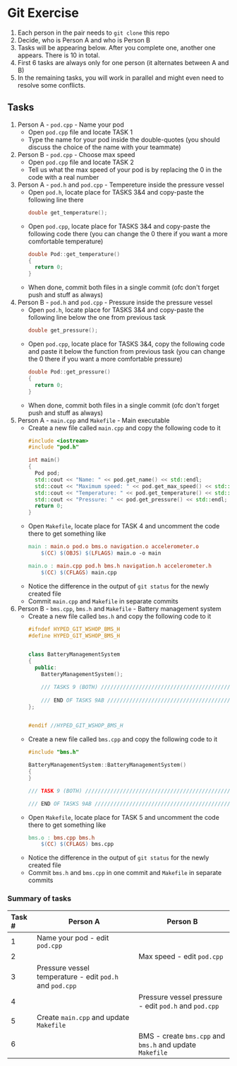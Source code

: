 # Git Exercise

1. Each person in the pair needs to `git clone` this repo
2. Decide, who is Person A and who is Person B
3. Tasks will be appearing below. After you complete one, another one appears. There is 10 in total.
4. First 6 tasks are always only for one person (it alternates between A and B)
5. In the remaining tasks, you will work in parallel and might even need to resolve some conflicts.

## Tasks
1. Person A - `pod.cpp` - Name your pod
    * Open `pod.cpp` file and locate TASK 1
    * Type the name for your pod inside the double-quotes (you should discuss the choice of the name with your teammate)
2. Person B - `pod.cpp` - Choose max speed
    * Open `pod.cpp` file and locate TASK 2
    * Tell us what the max speed of your pod is by replacing the 0 in the code with a real number
3. Person A - `pod.h` and `pod.cpp` - Tempereture inside the pressure vessel
    * Open `pod.h`, locate place for TASKS 3&4 and copy-paste the following line there
        ```c++
        double get_temperature();
        ```
    * Open `pod.cpp`, locate place for TASKS 3&4 and copy-paste the following code there (you can change the 0 there if you want a more comfortable temperature)
        ```c++
        double Pod::get_temperature()
        {
          return 0;
        }
        ```
    * When done, commit both files in a single commit (ofc don't forget push and stuff as always)
4. Person B - `pod.h` and `pod.cpp` - Pressure inside the pressure vessel
    * Open `pod.h`, locate place for TASKS 3&4 and copy-paste the following line below the one from previous task
        ```c++
        double get_pressure();
        ```
    * Open `pod.cpp`, locate place for TASKS 3&4, copy the following code and paste it below the function from previous task (you can change the 0 there if you want a more comfortable pressure)
        ```c++
        double Pod::get_pressure()
        {
          return 0;
        }
        ```
    * When done, commit both files in a single commit (ofc don't forget push and stuff as always)
5. Person A - `main.cpp` and `Makefile` - Main executable
    * Create a new file called `main.cpp` and copy the following code to it
        ```c++
        #include <iostream>
        #include "pod.h"

        int main()
        {
          Pod pod;
          std::cout << "Name: " << pod.get_name() << std::endl;
          std::cout << "Maximum speed: " << pod.get_max_speed() << std::endl;
          std::cout << "Temperature: " << pod.get_temperature() << std::endl;
          std::cout << "Pressure: " << pod.get_pressure() << std::endl;
          return 0;
        }
        ```
    * Open `Makefile`, locate place for TASK 4 and uncomment the code there to get something like
        ```mk
        main : main.o pod.o bms.o navigation.o accelerometer.o
	        $(CC) $(OBJS) $(LFLAGS) main.o -o main

        main.o : main.cpp pod.h bms.h navigation.h accelerometer.h
	        $(CC) $(CFLAGS) main.cpp
        ```
    * Notice the difference in the output of `git status` for the newly created file
    * Commit `main.cpp` and `Makefile` in separate commits
6. Person B - `bms.cpp`, `bms.h` and `Makefile` - Battery management system
    * Create a new file called `bms.h` and copy the following code to it
        ```c++
        #ifndef HYPED_GIT_WSHOP_BMS_H
        #define HYPED_GIT_WSHOP_BMS_H
        
        
        class BatteryManagementSystem
        {
          public:
            BatteryManagementSystem();
        
            /// TASKS 9 (BOTH) /////////////////////////////////////////////////////////
            
            /// END OF TASKS 9AB ///////////////////////////////////////////////////////
        };
        
        
        #endif //HYPED_GIT_WSHOP_BMS_H
        ```
    * Create a new file called `bms.cpp` and copy the following code to it
        ```c++
        #include "bms.h"

        BatteryManagementSystem::BatteryManagementSystem()
        {
        }

        /// TASK 9 (BOTH) //////////////////////////////////////////////////////////////
        
        /// END OF TASKS 9AB ///////////////////////////////////////////////////////////
        ```
    * Open `Makefile`, locate place for TASK 5 and uncomment the code there to get something like
        ```mk
        bms.o : bms.cpp bms.h
	        $(CC) $(CFLAGS) bms.cpp
        ```
    * Notice the difference in the output of `git status` for the newly created file
    * Commit `bms.h` and `bms.cpp` in one commit and `Makefile` in separate commits



### Summary of tasks
|Task # | Person A                                                         | Person B                                                     |
|:----|--------------------------------------------------------------------|--------------------------------------------------------------|
| 1 | Name your pod - edit `pod.cpp`                                       |                                                              |
| 2 |                                                                      |  Max speed - edit `pod.cpp`                                  |
| 3 | Pressure vessel temperature - edit `pod.h` and `pod.cpp`             |                                                              |
| 4 |                                                                      | Pressure vessel pressure - edit `pod.h` and `pod.cpp`        |
| 5 | Create `main.cpp` and update `Makefile`                              |                                                              |
| 6 |                                                                      | BMS - create `bms.cpp` and `bms.h` and update `Makefile`     |

